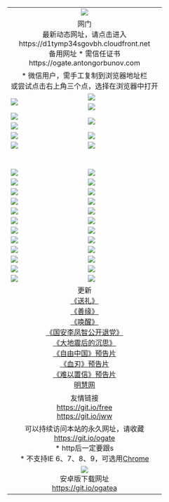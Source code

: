 ﻿<table>
  <tr></tr>
  <tr><td colspan=2 align=center><img src="https://cloud.githubusercontent.com/assets/11880933/13434984/f430fae2-e012-11e5-814f-c2df1e82b247.jpg" /></td></tr>
  <tr><td colspan=2 align=center>网门<br>最新动态网址，请点击进入
<br>https://d1tymp34sgovbh.cloudfront.net
    <br>备用网址 * 需信任证书<br>https://ogate.antongorbunov.com</td>
  </tr>
  <tr>
    <td colspan=2 align=center>* 微信用户，需手工复制到浏览器地址栏<br>或尝试点击右上角三个点，选择在浏览器中打开
    <!--br>* IE6打开动态网址须在选项中勾选TLS 1.0--></td>
  </tr>
  <tr>
    <td rowspan=2><a href="https://d1tymp34sgovbh.cloudfront.net/ogUP.aspx?name=11DKC.mp4&list=11DKC" target="_blank"><img src="https://d1tymp34sgovbh.cloudfront.net/Up/11DKC1.jpg" /></a></td> 
    <td><div><a href="https://d1tymp34sgovbh.cloudfront.net/ogUP.aspx?name=LRWS.mp4&list=LRWS" target="_blank"><img src="https://d1tymp34sgovbh.cloudfront.net/Up/LRWS.jpg" /></a></td>
   </tr>
  <tr>
    <td><a href="https://d1tymp34sgovbh.cloudfront.net/ogNiceVedio.aspx" target="_blank"><img src="https://d1tymp34sgovbh.cloudfront.net/Up/11TGKDY.jpg" /></a></td>
  </tr>
  <tr>
    <td><a href="https://d1tymp34sgovbh.cloudfront.net/ogUP.aspx?name=JQR.mp4&count=2" target="_blank"><img src="https://d1tymp34sgovbh.cloudfront.net/Up/JQR.jpg" /></a></td>   
    <td rowspan=2><a href="https://d1tymp34sgovbh.cloudfront.net/ogUP.aspx?name=JP.mp4&count=9" target="_blank"><img src="https://d1tymp34sgovbh.cloudfront.net/Up/JP.jpg" /></td>
  </tr>
  <tr>
    <td><a href="https://d1tymp34sgovbh.cloudfront.net/ogUP.aspx?name=WH.mp4" target="_blank"><img src="https://d1tymp34sgovbh.cloudfront.net/Up/WH.jpg" /></a></td>
  </tr>
  <tr>
    <td><a href="https://d1tymp34sgovbh.cloudfront.net/ogUP.aspx?name=SSZJ.mp4&list=SSZJ" target="_blank"><img src="https://d1tymp34sgovbh.cloudfront.net/Up/SSZJ.jpg" /></a></td>
    <td><a href="https://d1tymp34sgovbh.cloudfront.net/ogUP.aspx?name=WLSH.mp4&count=2" target="_blank"><img src="https://d1tymp34sgovbh.cloudfront.net/Up/WLSH.jpg" /></a</td>
  </tr>
  <tr>
    <td><a href="https://d1tymp34sgovbh.cloudfront.net/ogUP.aspx?name=ZY.mp4&count=2015|16" target="_blank"><img src="https://d1tymp34sgovbh.cloudfront.net/Up/ZY.jpg" /></a</td>
    <td><a href="https://d1tymp34sgovbh.cloudfront.net/ogUP.aspx?name=XTFY.mp4&count=B|2,A|24" target="_blank"><img src="https://d1tymp34sgovbh.cloudfront.net/Up/XTFY.jpg" /></a></td>
  </tr>
  <tr height="40">
  </tr>
  <tr>
    <td><a href="https://d1tymp34sgovbh.cloudfront.net/ogUP.aspx?name=4EE/QQ.mp4&list=4EEQQ" target="_blank"><img src="https://d1tymp34sgovbh.cloudfront.net/Up/4EE/QQ0.jpg"/></a></td>
    <td><a href="https://d1tymp34sgovbh.cloudfront.net/ogUP.aspx?name=4EE/HQ.mp4&list=4EEHQ" target="_blank"><img src="https://d1tymp34sgovbh.cloudfront.net/Up/4EE/HQ0.jpg"/></a></td>
  </tr>
  <tr>
    <td><a href="https://d1tymp34sgovbh.cloudfront.net/ogUP.aspx?name=4EE/ZG.mp4&list=4EEZG" target="_blank"><img src="https://d1tymp34sgovbh.cloudfront.net/Up/4EE/ZG0.jpg"/></a></td>
    <td><a href="https://d1tymp34sgovbh.cloudfront.net/ogUP.aspx?name=4EE/DJ.mp4&list=4EEDJ" target="_blank"><img src="https://d1tymp34sgovbh.cloudfront.net/Up/4EE/DJ0.jpg"/></a></td>
  </tr>
  <tr>
    <td><a href="https://d1tymp34sgovbh.cloudfront.net/ogUP.aspx?name=4EE/GX.mp4&list=4EEGX" target="_blank"><img src="https://d1tymp34sgovbh.cloudfront.net/Up/4EE/GX0.jpg"/></a></td>
    <td><a href="https://d1tymp34sgovbh.cloudfront.net/ogUP.aspx?name=4EE/HD.mp4&list=4EEHD" target="_blank"><img src="https://d1tymp34sgovbh.cloudfront.net/Up/4EE/HD0.jpg"/></a></td>
  </tr>
  <tr>
    <td><a href="https://d1tymp34sgovbh.cloudfront.net/ogUP.aspx?name=4EE/TX.mp4&list=4EETX" target="_blank"><img src="https://d1tymp34sgovbh.cloudfront.net/Up/4EE/TX0.jpg"/></a></td>
    <td><a href="https://d1tymp34sgovbh.cloudfront.net/ogUP.aspx?name=4EE/WZ.mp4&list=4EEWZ" target="_blank"><img src="https://d1tymp34sgovbh.cloudfront.net/Up/4EE/WZ0.jpg"/></a></td>
  </tr>
  <tr>
    <td><a href="https://d1tymp34sgovbh.cloudfront.net/onUP.aspx?name=https://d1ni6yqhqrtjo7.cloudfront.net/" target="_blank"><img src="https://d1tymp34sgovbh.cloudfront.net/Up/0DTW.jpg"/></a></td>
    <td><a href="https://d1tymp34sgovbh.cloudfront.net/onUP.aspx?name=https://d240ns8up8earz.cloudfront.net/acenter/" target="_blank"><img src="https://d1tymp34sgovbh.cloudfront.net/Up/0TDW.jpg" /></a></td>
  </tr>
  <tr>
    <td><a href="https://d1tymp34sgovbh.cloudfront.net/onUP.aspx?name=https://d4508d6vomz2p.cloudfront.net/gb/nsc413.htm" target="_blank"><img src="https://d1tymp34sgovbh.cloudfront.net/Up/0DJY.jpg" /></a></td>
    <td><a href="https://d1tymp34sgovbh.cloudfront.net/onUP.aspx?name=https://d4apjbhkuxer1.cloudfront.net/xtr/gb/prog204.html" target="_blank"><img src="https://d1tymp34sgovbh.cloudfront.net/Up/0XTR.jpg" /></a></td>
  </tr>
  <tr>
    <td><a href="https://d1tymp34sgovbh.cloudfront.net/onUP.aspx?name=https://d3aj00iefsmfgc.cloudfront.net/" target="_blank"><img src="https://d1tymp34sgovbh.cloudfront.net/Up/0MHW.jpg" /></a></td>
    <td><a href="https://d1tymp34sgovbh.cloudfront.net/onUP.aspx?name=https://d20wz7qt14x5d2.cloudfront.net/" target="_blank"><img src="https://d1tymp34sgovbh.cloudfront.net/Up/0ZJW.jpg" /></a></td>
  </tr>
  <tr>
    <td><a href="https://d1tymp34sgovbh.cloudfront.net/ogUP.aspx?name=0FG.zip" target="_blank"><img src="https://d1tymp34sgovbh.cloudfront.net/Up/0FG.jpg" /></a></td>
    <td><a href="https://d1tymp34sgovbh.cloudfront.net/ogUP.aspx?name=0FGA.apk" target="_blank"><img src="https://d1tymp34sgovbh.cloudfront.net/Up/0FGA.jpg" /></a></td>
  </tr>
  <tr>
    <td><a href="https://d1tymp34sgovbh.cloudfront.net/ogUP.aspx?name=0U.zip" target="_blank"><img src="https://d1tymp34sgovbh.cloudfront.net/Up/0U.jpg" /></a></td>
    <td><a href="https://d1tymp34sgovbh.cloudfront.net/ogUP.aspx?name=0UA.apk" target="_blank"><img src="https://d1tymp34sgovbh.cloudfront.net/Up/0UA.jpg" /></a></td>
  </tr>
  <tr>
    <td><a href="https://d1tymp34sgovbh.cloudfront.net/ogUP.aspx?name=0iPPOTV.zip" target="_blank"><img src="https://d1tymp34sgovbh.cloudfront.net/Up/0iPPOTV.jpg" /></a></td>
    <td><a href="https://d1tymp34sgovbh.cloudfront.net/ogUP.aspx?name=0iNTD.apk" target="_blank"><img src="https://d1tymp34sgovbh.cloudfront.net/Up/0iNTD.jpg" /></a></td>
  </tr>
  <tr>
    <td><a href="https://d1tymp34sgovbh.cloudfront.net/ogNice.aspx" target="_blank"><img src="https://d1tymp34sgovbh.cloudfront.net/Up/0WCYY.jpg" /></a></td>
    <td><a href="https://d1tymp34sgovbh.cloudfront.net/onCO.aspx?list=XWPL&mode=" target="_blank"><img src="https://d1tymp34sgovbh.cloudfront.net/Up/0WZTT.jpg" /></a></td> 
  </tr>
  <tr>
    <td><a href="https://d1tymp34sgovbh.cloudfront.net/ogDY.aspx" target="_blank"><img src="https://d1tymp34sgovbh.cloudfront.net/Up/0FK.jpg" /></a></td>
    <td><a href="https://d1tymp34sgovbh.cloudfront.net/ogST.aspx" target="_blank"><img src="https://d1tymp34sgovbh.cloudfront.net/Up/0ST.jpg" /></a></td> 
  </tr>
  <tr>
    <td colspan=2 align=center>更新<br>
      <a href="https://d1tymp34sgovbh.cloudfront.net/ogUP.aspx?name=4ESL.mp4" target="_blank">《送礼》</a><br>
      <a href="https://d1tymp34sgovbh.cloudfront.net/ogUP.aspx?name=4ESY.mp4" target="_blank">《善缘》</a><br>
      <a href="https://d1tymp34sgovbh.cloudfront.net/ogUP.aspx?name=4EHX.mp4" target="_blank">《唤醒》</a><br>
      <a href="https://d1tymp34sgovbh.cloudfront.net/ogUP.aspx?name=4LFZ.mp4" target="_blank">《国安李凤智公开退党》</a><br>
      <a href="https://d1tymp34sgovbh.cloudfront.net/ogUP.aspx?name=4DDZHDCS.mp4" target="_blank">《大地震后的沉思》</a><br>
      <a href="https://d1tymp34sgovbh.cloudfront.net/ogUP.aspx?name=11ZYZG0.mp4" target="_blank">《自由中国》预告片</a><br>
      <a href="https://d1tymp34sgovbh.cloudfront.net/ogUP.aspx?name=11XR.mp4" target="_blank">《血刃》预告片</a><br>
      <a href="https://d1tymp34sgovbh.cloudfront.net/ogUP.aspx?name=11NYZX.mp4&count=2" target="_blank">《难以置信》预告片</a><br>
      <a href="https://d1tymp34sgovbh.cloudfront.net/onUP.aspx?name=https://www.minghui.org/" target="_blank">明慧网</a>
    </td>
  </tr>
  <tr>
    <td colspan=2 align=center>友情链接<br>
      <a href="https://git.io/free" target="_blank">https://git.io/free</a><br>
      <a href="https://git.io/jww" target="_blank">https://git.io/jww</a></td>
    </td>
  </tr>
  <tr>
    <td colspan=2 align=center>可以持续访问本站的永久网址，请收藏<br/><a href="https://git.io/ogate" target="_blank">https://git.io/ogate</a><br/>* http后一定要跟s<br/>* 不支持IE 6、7、8、9，可选用<a href="https://d1tymp34sgovbh.cloudfront.net/ogUP.aspx?name=0ChromePortable.zip">Chrome</a></td>
  </tr>
  <tr>
    <td colspan=2 align=center><a href="https://d1tymp34sgovbh.cloudfront.net/ogUP.aspx?name=0oGate.apk" target="_blank"><img src="https://cloud.githubusercontent.com/assets/11880933/13720399/75e143ee-e842-11e5-9f0a-1421f423c80f.jpg" /></a><br>安卓版下载网址<br><a href="https://git.io/ogatea">https://git.io/ogatea</a></td>
  </tr>
  <!--tr>
    <td colspan=2 align=center>可能失效的动态网址
    </td>
  </tr-->
</table>
